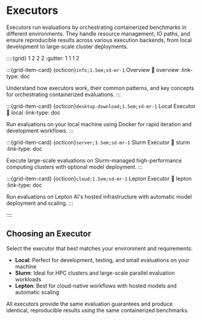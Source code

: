 # Executors

Executors run evaluations by orchestrating containerized benchmarks in different environments. They handle resource management, IO paths, and ensure reproducible results across various execution backends, from local development to large-scale cluster deployments.

::::{grid} 1 2 2 2
:gutter: 1 1 1 2

:::{grid-item-card} {octicon}`info;1.5em;sd-mr-1` Overview
:link: overview
:link-type: doc

Understand how executors work, their common patterns, and key concepts for orchestrating containerized evaluations.
:::

:::{grid-item-card} {octicon}`desktop-download;1.5em;sd-mr-1` Local Executor
:link: local
:link-type: doc

Run evaluations on your local machine using Docker for rapid iteration and development workflows.
:::

:::{grid-item-card} {octicon}`server;1.5em;sd-mr-1` Slurm Executor
:link: slurm
:link-type: doc

Execute large-scale evaluations on Slurm-managed high-performance computing clusters with optional model deployment.
:::

:::{grid-item-card} {octicon}`cloud;1.5em;sd-mr-1` Lepton Executor
:link: lepton
:link-type: doc

Run evaluations on Lepton AI's hosted infrastructure with automatic model deployment and scaling.
:::

::::

## Choosing an Executor

Select the executor that best matches your environment and requirements:

- **Local**: Perfect for development, testing, and small evaluations on your machine
- **Slurm**: Ideal for HPC clusters and large-scale parallel evaluation workloads  
- **Lepton**: Best for cloud-native workflows with hosted models and automatic scaling

All executors provide the same evaluation guarantees and produce identical, reproducible results using the same containerized benchmarks.
